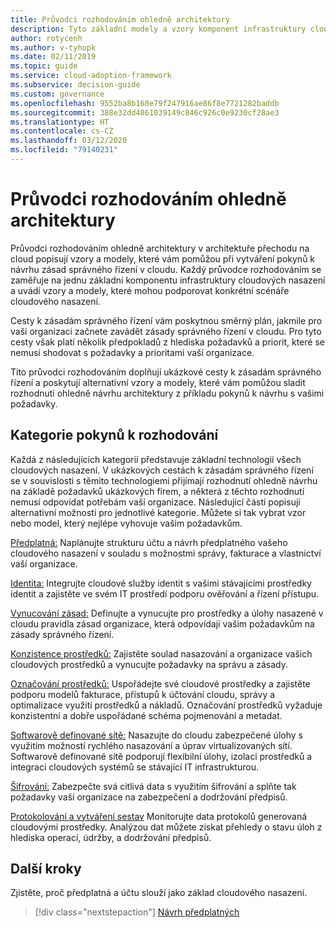 ```yaml
---
title: Průvodci rozhodováním ohledně architektury
description: Tyto základní modely a vzory komponent infrastruktury cloudového nasazení využijte k podpoře vašich konkrétních scénářů nasazení v cloudu.
author: rotycenh
ms.author: v-tyhopk
ms.date: 02/11/2019
ms.topic: guide
ms.service: cloud-adoption-framework
ms.subservice: decision-guide
ms.custom: governance
ms.openlocfilehash: 9552ba8b168e79f247916ae86f8e7721282baddb
ms.sourcegitcommit: 388e32dd4861039149c846c926c0e9230cf28ae3
ms.translationtype: HT
ms.contentlocale: cs-CZ
ms.lasthandoff: 03/12/2020
ms.locfileid: "79140231"
---
```

# <a name="architectural-decision-guides"></a>Průvodci rozhodováním ohledně architektury

Průvodci rozhodováním ohledně architektury v architektuře přechodu na cloud popisují vzory a modely, které vám pomůžou při vytváření pokynů k návrhu zásad správného řízení v cloudu. Každý průvodce rozhodováním se zaměřuje na jednu základní komponentu infrastruktury cloudových nasazení a uvádí vzory a modely, které mohou podporovat konkrétní scénáře cloudového nasazení.

Cesty k zásadám správného řízení vám poskytnou směrný plán, jakmile pro vaši organizaci začnete zavádět zásady správného řízení v cloudu. Pro tyto cesty však platí několik předpokladů z hlediska požadavků a priorit, které se nemusí shodovat s požadavky a prioritami vaší organizace.

Tito průvodci rozhodováním doplňují ukázkové cesty k zásadám správného řízení a poskytují alternativní vzory a modely, které vám pomůžou sladit rozhodnutí ohledně návrhu architektury z příkladu pokynů k návrhu s vašimi požadavky.

## <a name="decision-guidance-categories"></a>Kategorie pokynů k rozhodování

Každá z následujících kategorií představuje základní technologii všech cloudových nasazení. V ukázkových cestách k zásadám správného řízení se v souvislosti s těmito technologiemi přijímají rozhodnutí ohledně návrhu na základě požadavků ukázkových firem, a některá z těchto rozhodnutí nemusí odpovídat potřebám vaší organizace. Následující části popisují alternativní možnosti pro jednotlivé kategorie. Můžete si tak vybrat vzor nebo model, který nejlépe vyhovuje vašim požadavkům.

[Předplatná:](./subscriptions/index.md) Naplánujte strukturu účtu a návrh předplatného vašeho cloudového nasazení v souladu s možnostmi správy, fakturace a vlastnictví vaší organizace.

[Identita:](./identity/index.md) Integrujte cloudové služby identit s vašimi stávajícími prostředky identit a zajistěte ve svém IT prostředí podporu ověřování a řízení přístupu.

[Vynucování zásad:](./policy-enforcement/index.md) Definujte a vynucujte pro prostředky a úlohy nasazené v cloudu pravidla zásad organizace, která odpovídají vašim požadavkům na zásady správného řízení.

[Konzistence prostředků:](./resource-consistency/index.md) Zajistěte soulad nasazování a organizace vašich cloudových prostředků a vynucujte požadavky na správu a zásady.

[Označování prostředků:](./resource-tagging/index.md) Uspořádejte své cloudové prostředky a zajistěte podporu modelů fakturace, přístupů k účtování cloudu, správy a optimalizace využití prostředků a nákladů. Označování prostředků vyžaduje konzistentní a dobře uspořádané schéma pojmenování a metadat.

[Softwarově definované sítě:](./software-defined-network/index.md) Nasazujte do cloudu zabezpečené úlohy s využitím možností rychlého nasazování a úprav virtualizovaných sítí. Softwarově definované sítě podporují flexibilní úlohy, izolaci prostředků a integraci cloudových systémů se stávající IT infrastrukturou.

[Šifrování:](./encryption/index.md) Zabezpečte svá citlivá data s využitím šifrování a splňte tak požadavky vaší organizace na zabezpečení a dodržování předpisů.

[Protokolování a vytváření sestav](./logging-and-reporting/index.md) Monitorujte data protokolů generovaná cloudovými prostředky. Analýzou dat můžete získat přehledy o stavu úloh z hlediska operací, údržby, a dodržování předpisů.

## <a name="next-steps"></a>Další kroky

Zjistěte, proč předplatná a účtu slouží jako základ cloudového nasazení.

> [!div class="nextstepaction"]
> [Návrh předplatných](./subscriptions/index.md)
